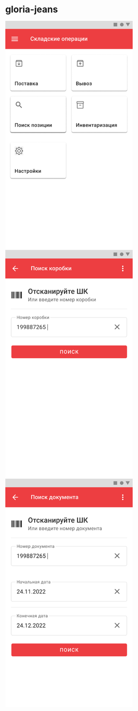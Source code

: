 # gloria-jeans

<img src="images/Screenshot 2023-01-30 at 14-23-04 GJ.pdf.png" width="400"/>
<img src="images/Screenshot 2023-01-30 at 09-23-47 GJ.pdf.png" width="400"/>
<img src="images/Screenshot 2023-01-30 at 09-25-42 GJ.pdf.png" width="400"/>